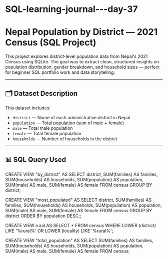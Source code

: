 # SQL-learning-journal---day-37

# Nepal Population by District — 2021 Census (SQL Project)

This project explores district-level population data from Nepal's 2021 Census using SQLite. The goal was to extract clean, structured insights on population distribution, gender breakdown, and household sizes — perfect for beginner SQL portfolio work and data storytelling.

---

## 🗂️ Dataset Description

This dataset includes:

- `district` — Name of each administrative district in Nepal
- `population` — Total population (sum of male + female)
- `male` — Total male population
- `female` — Total female population
- `households` — Number of households in the district

---

## 📊 SQL Query Used

CREATE VIEW "by_district" AS
SELECT
    district,
    SUM(families) AS families,
    SUM(households) AS households,
    SUM(population) AS population,
    SUM(male) AS male,
    SUM(female) AS female
FROM census
GROUP BY district;


CREATE VIEW "most_populated" AS
SELECT
    district,
    SUM(families) AS families,
    SUM(households) AS households,
    SUM(population) AS population,
    SUM(male) AS male,
    SUM(female) AS female
FROM census
GROUP BY district
ORDER BY population DESC;;

CREATE VIEW rural AS
SELECT *
FROM census
WHERE LOWER (district) LIKE '%rural%'
    OR LOWER (locality) LIKE '%rural%';

CREATE VIEW "total_population" AS
SELECT
    SUM(families) AS families,
    SUM(households) AS households,
    SUM(population) AS population,
    SUM(male) AS male,
    SUM(female) AS female
FROM census;

